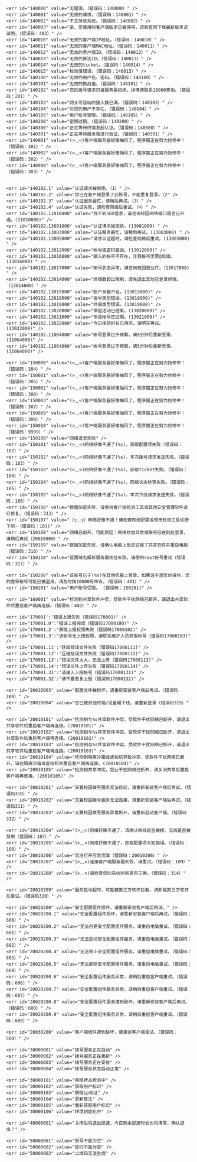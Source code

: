     <err id="140000" value="无错误。（错误码：140000）" />
    <err id="140001" value="无效的请求。（错误码：140001）" />
    <err id="140002" value="不支持该系统。（错误码：140002）" />
    <err id="140003" value="亲，您使用的客户端版本已被停用，请到官网下载最新版本试试吧。（错误码：403）" />
    <err id="140010" value="无效的客户端IP地址。（错误码：140010）" />
    <err id="140011" value="无效的客户端MAC地址。（错误码：140011）" />
    <err id="140012" value="无效的客户端ID。（错误码：140012）" />
    <err id="140013" value="无效的算法ID。（错误码：140013）" />
    <err id="140014" value="无效的ticket。（错误码：140014）" />
    <err id="140015" value="校验值错误。（错误码：140015）" />
    <err id="140100" value="无效的用户名、密码。（错误码：140100）" />
    <err id="140101" value="无效的挑战值。（错误码：140101）" />
    <err id="140102" value="您的拨号请求已被服务器拒绝，详情请联系10000查询。（错误码：201）" />
    <err id="140103" value="网关可容纳的接入数已满。（错误码：140103）" />
    <err id="140104" value="对应的用户不存在。（错误码：140104）" />
    <err id="140105" value="用户账号受限。（错误码：140105）" />
    <err id="140200" value="密钥过期。（错误码：140200）" />
    <err id="140300" value="正在等待终端发起认证。（错误码：140300）" />
    <err id="140301" value="正在等待服务端进行验证。（错误码：140301）" />
    <err id="140901" value="(>﹏<)客户端服务器好像抽风了，程序猿正在努力抢修中！（错误码：301）" />
    <err id="140902" value="(>﹏<)客户端服务器好像抽风了，程序猿正在努力抢修中！（错误码：302）" />
    <err id="140990" value="(>﹏<)客户端服务器好像抽风了，程序猿正在努力抢修中！（错误码：303）" />


    <err id="140102.1" value="认证请求被拒绝。（1）" />
    <err id="140102.2" value="您已在客户端登录了此账号，不能重复登录。（2" />
    <err id="140102.3" value="认证服务器忙，请稍后再试。（3）" />
    <err id="140102.4" value="认证失败，请检查网络后重试。（4）" />
    <err id="140102.11010000" value="找不到SDX信息，请咨询校园网络端口是否已开通。(11010000)" />
    <err id="140102.13001000" value="认证请求被拒绝。(13001000) " />
    <err id="140102.13003000" value="认证服务器忙，请稍后再试。(13003000) " />
    <err id="140102.13005000" value="请求认证超时，请检查网络后重试。(13005000) " />
    <err id="140102.13012000" value="帐号或密码错误。(13012000)" />
    <err id="140102.13016000" value="输入的帐号不存在，注意帐号无需@后缀。(13016000) " />
    <err id="140102.13017000" value="帐号状态异常，请咨询校园营业厅。（13017000) " />
    <err id="140102.13014000" value="终端数超出限制，请先退出其他已登录终端。（13014000）" />
    <err id="140102.13015000" value="账户余额不足。(13015000)" />
    <err id="140102.13018000" value="拨号类型错误。(13018000)" />
    <err id="140102.13019000" value="终端类型错误。(13019000)" />
    <err id="140102.13020000" value="体验活动已结束。(13020000)" />
    <err id="140102.13021000" value="体验帐号已过期。(13021000)" />
    <err id="140102.13022000" value="今日体验时长已用完，请明天再试。(13022000)" />
    <err id="140102.11064000" value="帐号登录过于频繁，请5分钟后重新登录。(11064000)" />
    <err id="140102.11064000" value="帐号登录过于频繁，请5分钟后重新登录。(11064000)" />
    
    <err id="150000" value="(>﹏<)客户端服务器好像抽风了，程序猿正在努力抢修中！（错误码：304）" />
    <err id="150001" value="(>﹏<)客户端服务器好像抽风了，程序猿正在努力抢修中！（错误码：305）" />
    <err id="150002" value="(>﹏<)客户端服务器好像抽风了，程序猿正在努力抢修中！（错误码：306）" />
    <err id="150003" value="(>﹏<)客户端服务器好像抽风了，程序猿正在努力抢修中！（错误码：307）" />
    <err id="150009" value="(>﹏<)客户端服务器好像抽风了，程序猿正在努力抢修中！（错误码：308）" />
    <err id="150010" value="(>﹏<)客户端服务器好像抽风了，程序猿正在努力抢修中！（错误码：9999）" />
    <err id="150100" value="网络请求失败" />
    <err id="150101" value="(>﹏<)网络好像不通了(%s)，获取配置项失败（错误码：102）" />
    <err id="150102" value="(>﹏<)网络好像不通了(%s)，本次拨号请求发送失败。（错误码：103）" />
    <err id="150103" value="(>﹏<)网络好像不通了(%s)，获取ticket失败。（错误码：104）" />
    <err id="150104" value="(>﹏<)网络好像不通了(%s)，网络状态检查失败。（错误码：105）" />
    <err id="150105" value="(>﹏<)网络好像不通了(%s)，本次下线请求发送失败。（错误码：106）" />
    <err id="150106" value="数据加密失败，请使用客户端检测工具或其他安全管理软件进行修复。（错误码：313）" />
    <err id="150107" value="（┬＿┬）网络好像不通！请检查网络配置或使用检测工具诊断下吧~（错误码：101)" />
    <err id="150108" value="网络已断开，可能原因：网络状态异常或账号已在别处登录，请稍后再试（20010009）" />
    <err id="150109" value="数据加密失败，请确认电脑上是否安装了共享软件并重启电脑（错误码：316）" />
    <err id="150110" value="设置域名解析服务器地址失败，请使用root帐号重试（错误码：317）" />
    
    <err id="150200" value="该帐号已于(%s)在其他机器上登录，如果这不是您的操作，您的宽带帐号可能已被盗用，请及时拨10000号申诉。（错误码：401）" />
    <err id="150201" value="用户账号受限。 (错误码：150201)" />
    
    <err id="160001" value="检测到共享软件冲突，受软件干扰网络已断开，请退出共享软件后重启客户端再连接。（错误码：402）" />
    
    <err id="170001':'错误上报失败（错误码170001)" />
    <err id="170001.0':'错误上报完成（错误码17000100)" />
    <err id="170001.2':'获取上报权限失败（错误码17000102)" />
    <err id="170001.3':'该帐号无上报权限，请联系维护人员获取帐号（错误码17000103)" />
    <err id="170001.11':'获取错误文件失败（错误码17000111)" />
    <err id="170001.12':'压缩错误文件失败（错误码17000112)" />
    <err id="170001.13':'错误文件太大，无法上传（错误码17000113)" />
    <err id="170001.14':'错误文件上传失败（错误码17000114)" />
    <err id="170001.31':'请输入上报帐号（错误码17000131)" />
    <err id="170001.32':'请不要重复上报（错误码17000132)" />
    
    <err id="20010003" value="配置文件被损坏，请重新安装客户端后再试。（错误码309）" />
    <err id="20010004" value="您已被其他终端/设备踢下线，请重新登录（错误码315）" />
    
    <err id="20010101" value="检测到与%s共享软件冲突，受软件干扰网络已断开，请退出共享软件后重启客户端再连接。(20010101)" />
    <err id="20010102" value="检测到与%s共享软件冲突，受软件干扰网络已断开，请退出共享软件后重启客户端再连接。(20010102)" />
    <err id="20010103" value="检测到与%s共享软件冲突，受软件干扰网络已断开，请退出共享软件后重启客户端再连接。(20010103)" />
    <err id="20010104" value="检测到隔离沙箱或虚拟机导致冲突，受软件干扰网络已断开，请在隔离沙箱或虚拟机外重启客户端再连接。(20010104)" />
    <err id="20010105" value="检测到共享冲突，受此干扰网络已断开，请关闭共享后重启客户端再连接。(20010105)" />
    
    <err id="20010201" value="天翼校园拨号服务无法启动，请重新安装客户端后再试。（错误码310）" />
    <err id="20010202" value="天翼校园拨号服务无法连接，请重新安装客户端后再试。（错误码311）" />
    <err id="20010203" value="天翼校园拨号服务异常断开，请重新启动客户端。（错误码312）" />
    
    <err id="20010204" value="(>﹏<)网络好像不通了，请确认网线是否被拔、无线是否被禁用（错误码：107）" />
    <err id="20010205" value="(>﹏<)网络好像不通了，获取配置项未知错误。（错误码：108）" />
    <err id="20010206" value="无法打开应急页面（错误码：20010206）" />
    <err id="20010207" value="(>﹏<)连接客户端服务器失败，请重试。（错误码：109）" />
    <err id="20010208" value="(>﹏<)请检查您的系统时间是否正确。（错误码：314）" />
    
    <err id="20010209" value="服务启动超时，可能被第三方软件拦截，请卸载第三方软件后重试。（错误码320）" />
    
    <err id="20020200" value="安全配置组件损坏，请重新安装客户端后再试。" />
    <err id="20020200.1" value="安全配置组件损坏，请重新安装客户端后再试。（错误码：600）" />
    <err id="20020200.2" value="无法创建安全配置组件服务，请重启电脑重试。（错误码：601）" />
    <err id="20020200.3" value="无法启动安全配置组件服务，请重启电脑重试。（错误码：602）" />
    <err id="20020200.4" value="无法停止安全配置组件服务，请重启电脑重试。（错误码：603）" />
    <err id="20020200.5" value="无法删除安全配置组件服务，请重启电脑重试。（错误码：604）" />
    <err id="20020200.6" value="安全配置组件服务异常，请稍后重启客户端重试。（错误码：606）" />
    <err id="20020200.7" value="安全配置组件服务异常，请稍后重启客户端重试。（错误码：607）" />
    <err id="20020200.8" value="安全配置组件服务遭到破坏，请重新安装客户端后再试。（错误码：608）" />
    <err id="20020200.9" value="安全配置组件服务异常，请稍后重启客户端重试。（错误码：609）" />
    
    <err id="20030200" value="客户端组件遭到破坏，请重装客户端重试。（错误码：500）" />
    
    <err id="30000001" value="拨号服务正在启动" />
    <err id="30000002" value="拨号服务正在更新" />
    <err id="30000003" value="拨号服务正在安装" />
    <err id="30000004" value="拨号服务状态启动正常" />
    
    <err id="30000101" value="网络状态检测中" />
    <err id="30000102" value="获取用户标识" />
    <err id="30000103" value="获取ip地址" />
    <err id="30000104" value="更新算法" />
    <err id="30000105" value="重新获取用户标识" />
    <err id="30000106" value="环境初始化中" />
    
    <err id="40000001" value="关闭后将退出提速，今日剩余提速时长也将清零，确认退出？" />
    
    <err id="50000001" value="账号不能为空" />
    <err id="50000002" value="密码不能为空" />
    <err id="50000003" value="二维码无法生成" />
</code>
